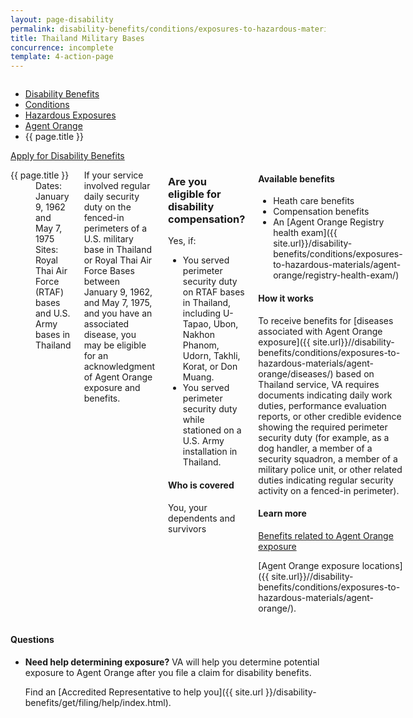 ```yaml
---
layout: page-disability
permalink: disability-benefits/conditions/exposures-to-hazardous-materials/agent-orange/thailand-military-bases/index.html
title: Thailand Military Bases
concurrence: incomplete
template: 4-action-page
---
```


<div class="splash" markdown="0">
<div class="row" markdown="0">
<div class="small-12 columns" markdown="0">

<ul class="breadcrumbs" role="menubar" aria-label="Primary">
<li class="parent"><a href="{{ site.url }}/disability-benefits/">Disability Benefits</a></li>
<li class="parent"><a href="{{ site.url }}/disability-benefits/conditions/">Conditions</a></li>
<li class="parent"><a href="{{ site.url }}/disability-benefits/conditions/exposures-to-hazardous-materials/">Hazardous Exposures</a></li>
<li class="parent"><a href="{{ site.url }}/disability-benefits/conditions/exposures-to-hazardous-materials/agent-orange/">Agent Orange</a></li>
<li class="active">{{ page.title }}</li>
</ul>

</div>
</div>
</div>

<div class="main" role="main" markdown="0">

<div class="action-bar">
  <div class="row">
    <div class="small-12 columns">
      <a class="usa-button-primary" href="{{ site.url}}/disability-benefits/get/">Apply for Disability Benefits</a>
    </div>
  </div>  
</div>

<div class="section one" markdown="0">
<div class="primary" markdown="0">
<div class="row" markdown="0">
<div class="small-12 medium-8 columns" markdown="0">

<dl class="panel-list plain">
<dt>{{ page.title }}</dt>
<dd>Dates: January 9, 1962 and May 7, 1975</dd>
<dd>Sites: Royal Thai Air Force (RTAF) bases and U.S. Army bases in Thailand</dd>
</dl>
<div markdown="1">
<p>If your service involved regular daily security duty on the fenced-in perimeters of a U.S. military base in Thailand or Royal Thai Air Force Bases between January 9, 1962, and May 7, 1975, and you have an associated disease, you may be eligible for an acknowledgment of Agent Orange exposure and benefits.</p>
</div>
<div class="call-out" markdown="1">

### Are you eligible for disability compensation?

Yes, if:

- You served perimeter security duty on RTAF bases in Thailand, including U-Tapao, Ubon, Nakhon Phanom, Udorn, Takhli, Korat, or Don Muang.
- You served perimeter security duty while stationed on a U.S. Army installation in Thailand.

#### Who is covered

You, your dependents and survivors

</div>

<div markdown="1">

#### Available benefits
- Heath care benefits
- Compensation benefits
- An [Agent Orange Registry health exam]({{ site.url}}/disability-benefits/conditions/exposures-to-hazardous-materials/agent-orange/registry-health-exam/)


#### How it works
To receive benefits for [diseases associated with Agent Orange exposure]({{ site.url}}//disability-benefits/conditions/exposures-to-hazardous-materials/agent-orange/diseases/) based on Thailand service, VA requires documents indicating daily work duties, performance evaluation reports, or other credible evidence showing the required perimeter security duty (for example, as a dog handler, a member of a security squadron, a member of a military police unit, or other related duties indicating regular security activity on a fenced-in perimeter).

#### Learn more
[Benefits related to Agent Orange exposure](http://www.publichealth.va.gov/exposures/agentorange/benefits/index.asp)

[Agent Orange exposure locations]({{ site.url}}//disability-benefits/conditions/exposures-to-hazardous-materials/agent-orange/).

</div>
</div>

<div class="small-12 medium-4 columns" markdown="0">
<div markdown="0">

<h4 class="highlight">Questions</h4>

<ul class="plain">

<li markdown="1">

**Need help determining exposure?**
VA will help you determine potential exposure to Agent Orange after you file a claim for disability benefits.

Find an [Accredited Representative to help you]({{ site.url }}/disability-benefits/get/filing/help/index.html).
</li>
</ul>

</div>
</div>

</div>
</div>
</div>
